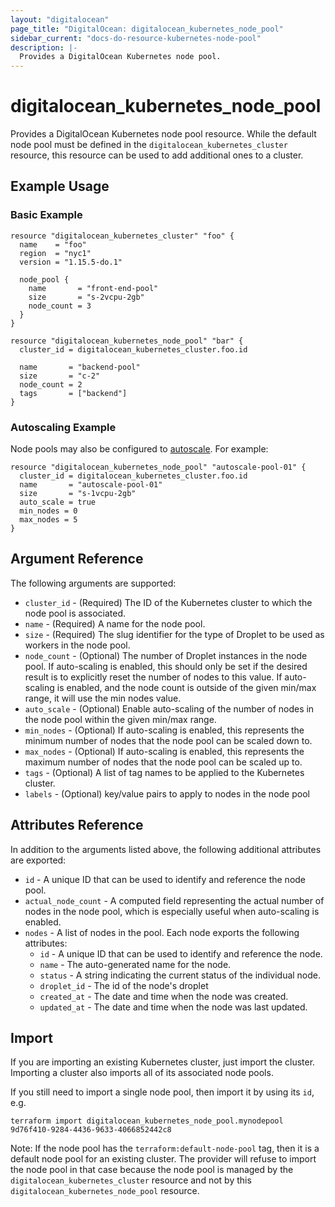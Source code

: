 ```yaml
---
layout: "digitalocean"
page_title: "DigitalOcean: digitalocean_kubernetes_node_pool"
sidebar_current: "docs-do-resource-kubernetes-node-pool"
description: |-
  Provides a DigitalOcean Kubernetes node pool.
---
```


# digitalocean\_kubernetes\_node\_pool

Provides a DigitalOcean Kubernetes node pool resource. While the default node pool must be defined in the `digitalocean_kubernetes_cluster` resource, this resource can be used to add additional ones to a cluster.

## Example Usage

### Basic Example

```hcl
resource "digitalocean_kubernetes_cluster" "foo" {
  name    = "foo"
  region  = "nyc1"
  version = "1.15.5-do.1"

  node_pool {
    name       = "front-end-pool"
    size       = "s-2vcpu-2gb"
    node_count = 3
  }
}

resource "digitalocean_kubernetes_node_pool" "bar" {
  cluster_id = digitalocean_kubernetes_cluster.foo.id

  name       = "backend-pool"
  size       = "c-2"
  node_count = 2
  tags       = ["backend"]
}
```

### Autoscaling Example

Node pools may also be configured to [autoscale](https://www.digitalocean.com/docs/kubernetes/how-to/autoscale/).
For example:

```hcl
resource "digitalocean_kubernetes_node_pool" "autoscale-pool-01" {
  cluster_id = digitalocean_kubernetes_cluster.foo.id
  name       = "autoscale-pool-01"
  size       = "s-1vcpu-2gb"
  auto_scale = true
  min_nodes = 0
  max_nodes = 5
}
```


## Argument Reference

The following arguments are supported:

* `cluster_id` - (Required) The ID of the Kubernetes cluster to which the node pool is associated.
* `name` - (Required) A name for the node pool.
* `size` - (Required) The slug identifier for the type of Droplet to be used as workers in the node pool.
* `node_count` - (Optional) The number of Droplet instances in the node pool. If auto-scaling is enabled, this should only be set if the desired result is to explicitly reset the number of nodes to this value. If auto-scaling is enabled, and the node count is outside of the given min/max range, it will use the min nodes value.
* `auto_scale` - (Optional) Enable auto-scaling of the number of nodes in the node pool within the given min/max range.
* `min_nodes` - (Optional) If auto-scaling is enabled, this represents the minimum number of nodes that the node pool can be scaled down to.
* `max_nodes` - (Optional) If auto-scaling is enabled, this represents the maximum number of nodes that the node pool can be scaled up to.
* `tags` - (Optional) A list of tag names to be applied to the Kubernetes cluster.
* `labels` - (Optional) key/value pairs to apply to nodes in the node pool 

## Attributes Reference

In addition to the arguments listed above, the following additional attributes are exported:

* `id` -  A unique ID that can be used to identify and reference the node pool.
* `actual_node_count` - A computed field representing the actual number of nodes in the node pool, which is especially useful when auto-scaling is enabled.
* `nodes` - A list of nodes in the pool. Each node exports the following attributes:
  - `id` -  A unique ID that can be used to identify and reference the node.
  - `name` - The auto-generated name for the node.
  - `status` -  A string indicating the current status of the individual node.
  - `droplet_id` - The id of the node's droplet
  - `created_at` - The date and time when the node was created.
  - `updated_at` - The date and time when the node was last updated.

## Import

If you are importing an existing Kubernetes cluster, just import the cluster. Importing a cluster also imports
all of its associated node pools.

If you still need to import a single node pool, then import it by using its `id`, e.g.

```
terraform import digitalocean_kubernetes_node_pool.mynodepool 9d76f410-9284-4436-9633-4066852442c8
```

Note: If the node pool has the `terraform:default-node-pool` tag, then it is a default node pool for an
existing cluster. The provider will refuse to import the node pool in that case because the node pool
is managed by the `digitalocean_kubernetes_cluster` resource and not by this
`digitalocean_kubernetes_node_pool` resource.
